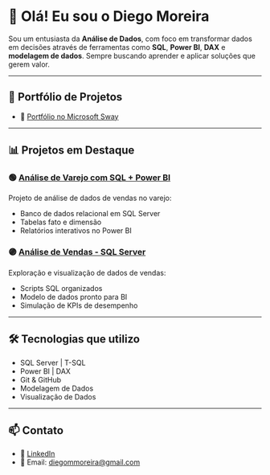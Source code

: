 # 👋 Olá! Eu sou o Diego Moreira

Sou um entusiasta da **Análise de Dados**, com foco em transformar dados em decisões através de ferramentas como **SQL**, **Power BI**, **DAX** e **modelagem de dados**. Sempre buscando aprender e aplicar soluções que gerem valor.

---

## 🧰 Portfólio de Projetos

- 📎 [Portfólio no Microsoft Sway](https://sway.cloud.microsoft/MBGeFrALZAMnPnaV)

---

## 📊 Projetos em Destaque

### 🟢 [Análise de Varejo com SQL + Power BI](https://github.com/Diego86MMoreira/Analise_Varejo_SQL_PowerBI)
Projeto de análise de dados de vendas no varejo:
- Banco de dados relacional em SQL Server
- Tabelas fato e dimensão
- Relatórios interativos no Power BI

### 🟣 [Análise de Vendas - SQL Server](https://github.com/Diego86MMoreira/projeto-analise-vendas-sqlserver)
Exploração e visualização de dados de vendas:
- Scripts SQL organizados
- Modelo de dados pronto para BI
- Simulação de KPIs de desempenho

---

## 🛠️ Tecnologias que utilizo

- SQL Server | T-SQL
- Power BI | DAX
- Git & GitHub
- Modelagem de Dados
- Visualização de Dados

---

## 📫 Contato

- 🔗 [LinkedIn](https://www.linkedin.com/in/diegomoreira86/)
- 📧 Email: diegommoreira@gmail.com

